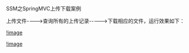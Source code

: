 SSM之SpringMVC上传下载案例

上传文件---->查询所有的上传记录----->下载相应的文件，运行效果如下：

[!image](https://github.com/huangwei1997/SSM_Upload/blob/master/images/2.png)

[!image](https://github.com/huangwei1997/SSM_Upload/blob/master/images/1.png)

